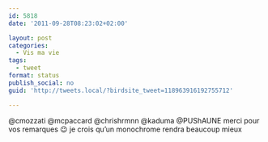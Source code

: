 ```yaml
---
id: 5818
date: '2011-09-28T08:23:02+02:00'

layout: post
categories:
  - Vis ma vie
tags:
  - tweet
format: status
publish_social: no
guid: 'http://tweets.local/?birdsite_tweet=118963916192755712'

---
```


@cmozzati @mcpaccard @chrishrmnn @kaduma @PUShAUNE merci pour vos remarques 😉 je crois qu’un monochrome rendra beaucoup mieux